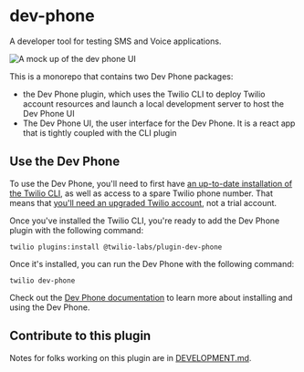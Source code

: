# dev-phone

A developer tool for testing SMS and Voice applications.

![A mock up of the dev phone UI](https://user-images.githubusercontent.com/8594375/167843260-ea78e367-8533-48e8-a90e-b287eb0ad588.gif)


This is a monorepo that contains two Dev Phone packages:

* the Dev Phone plugin, which uses the Twilio CLI to deploy Twilio account resources and launch a local development server to host the Dev Phone UI
* The Dev Phone UI, the user interface for the Dev Phone. It is a react app that is tightly coupled with the CLI plugin

## Use the Dev Phone

To use the Dev Phone, you'll need to first have [an up-to-date installation of the Twilio CLI](https://www.twilio.com/docs/twilio-cli/getting-started/install), as well as access to a spare Twilio phone number. That means that [you'll need an upgraded Twilio account](https://support.twilio.com/hc/en-us/articles/223183208-Upgrading-to-a-paid-Twilio-Account?_ga=2.24955578.160882329.1650457443-360531395.1625234680), not a trial account.

Once you've installed the Twilio CLI, you're ready to add the Dev Phone plugin with the following command:

`twilio plugins:install @twilio-labs/plugin-dev-phone`

Once it's installed, you can run the Dev Phone with the following command:

`twilio dev-phone`

Check out the [Dev Phone documentation](https://www.twilio.com/docs/labs/dev-phone) to learn more about installing and using the Dev Phone.

## Contribute to this plugin

Notes for folks working on this plugin are in [DEVELOPMENT.md](DEVELOPMENT.md).
